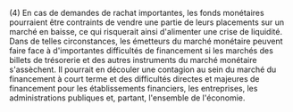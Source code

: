 (4) En cas de demandes de rachat importantes, les fonds monétaires pourraient être contraints de vendre une partie de leurs placements sur un marché en baisse, ce qui risquerait ainsi d'alimenter une crise de liquidité. Dans de telles circonstances, les émetteurs du marché monétaire peuvent faire face à d'importantes difficultés de financement si les marchés des billets de trésorerie et des autres instruments du marché monétaire s'assèchent. Il pourrait en découler une contagion au sein du marché du financement à court terme et des difficultés directes et majeures de financement pour les établissements financiers, les entreprises, les administrations publiques et, partant, l'ensemble de l'économie.